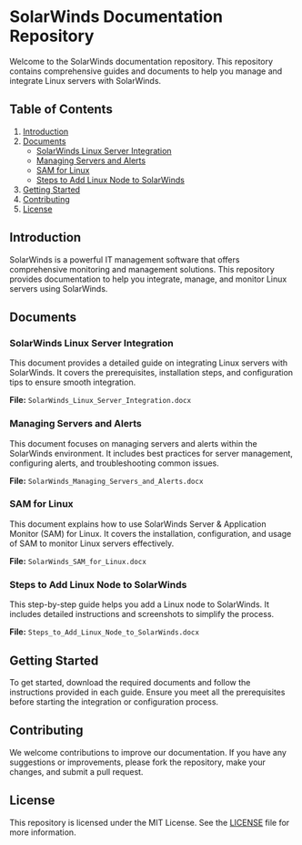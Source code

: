 # SolarWinds Documentation Repository

Welcome to the SolarWinds documentation repository. This repository contains comprehensive guides and documents to help you manage and integrate Linux servers with SolarWinds. 

## Table of Contents

1. [Introduction](#introduction)
2. [Documents](#documents)
    - [SolarWinds Linux Server Integration](#solarwinds-linux-server-integration)
    - [Managing Servers and Alerts](#managing-servers-and-alerts)
    - [SAM for Linux](#sam-for-linux)
    - [Steps to Add Linux Node to SolarWinds](#steps-to-add-linux-node-to-solarwinds)
3. [Getting Started](#getting-started)
4. [Contributing](#contributing)
5. [License](#license)

## Introduction

SolarWinds is a powerful IT management software that offers comprehensive monitoring and management solutions. This repository provides documentation to help you integrate, manage, and monitor Linux servers using SolarWinds.

## Documents

### SolarWinds Linux Server Integration

This document provides a detailed guide on integrating Linux servers with SolarWinds. It covers the prerequisites, installation steps, and configuration tips to ensure smooth integration.

**File:** `SolarWinds_Linux_Server_Integration.docx`

### Managing Servers and Alerts

This document focuses on managing servers and alerts within the SolarWinds environment. It includes best practices for server management, configuring alerts, and troubleshooting common issues.

**File:** `SolarWinds_Managing_Servers_and_Alerts.docx`

### SAM for Linux

This document explains how to use SolarWinds Server & Application Monitor (SAM) for Linux. It covers the installation, configuration, and usage of SAM to monitor Linux servers effectively.

**File:** `SolarWinds_SAM_for_Linux.docx`

### Steps to Add Linux Node to SolarWinds

This step-by-step guide helps you add a Linux node to SolarWinds. It includes detailed instructions and screenshots to simplify the process.

**File:** `Steps_to_Add_Linux_Node_to_SolarWinds.docx`

## Getting Started

To get started, download the required documents and follow the instructions provided in each guide. Ensure you meet all the prerequisites before starting the integration or configuration process.

## Contributing

We welcome contributions to improve our documentation. If you have any suggestions or improvements, please fork the repository, make your changes, and submit a pull request.

## License

This repository is licensed under the MIT License. See the [LICENSE](LICENSE) file for more information.

